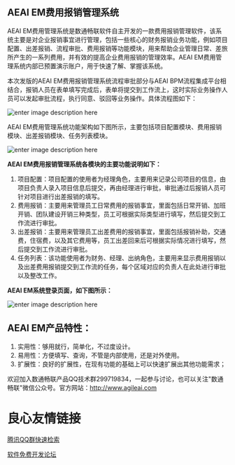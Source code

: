 **AEAI EM费用报销管理系统**
-------------
AEAI EM费用管理系统是数通畅联软件自主开发的一款费用报销管理软件，该系统主要是对企业报销事宜进行管理，包括一些核心的财务报销业务功能，例如项目配置、出差报销、流程审批、费用报销等功能模块，用来帮助企业管理日常、差旅所产生的一系列费用，并有效的提高企业费用报销的管理效率。AEAI EM费用管理系统内部已预置演示账户，用于快速了解、掌握该系统。

本次发版的AEAI EM费用报销管理系统流程审批部分与AEAI BPM流程集成平台相结合，报销人员在表单填写完成后，表单将提交到工作流上，这时实际业务操作人员可以发起审批流程，执行同意、驳回等业务操作。具体流程图如下：

![enter image description here](http://www.agileai.com/HotServer/reponsitory/images/oschina/emlct.jpg)

AEAI EM费用管理系统功能架构如下图所示，主要包括项目配置模块、费用报销模块、出差报销模块、任务列表模块。

![enter image description here](http://www.agileai.com/HotServer/reponsitory/images/oschina/em.jpg)

**AEAI EM费用报销管理系统各模块的主要功能说明如下：**

1. 项目配置：项目配置的使用者为经理角色，主要用来记录公司项目的信息，由项目负责人录入项目信息后提交，再由经理进行审批，审批通过后报销人员可针对项目进行出差报销的填写。
2. 费用报销：主要用来管理员工日常费用的报销事宜，里面包括日常开销、加班开销、团队建设开销三种类型，员工可根据实际类型进行填写，然后提交到工作流进行审批。
3.	出差报销：主要用来管理员工出差费用的报销事宜，里面包括报销补助，交通费，住宿费，以及其它费用等，员工出差回来后可根据实际情况进行填写，然后提交到工作流进行审批。
4.	任务列表：该功能使用者为财务、经理、出纳角色，主要用来显示费用报销以及出差费用报销提交到工作流的任务，每个区域对应的负责人在此处进行审批以及整改工作。

**AEAI EM系统登录页面，如下图所示：**

![enter image description here](http://www.agileai.com/HotServer/reponsitory/images/oschina/emlogin.jpg)

**AEAI EM产品特性：**
-------------
1.	实用性：够用就行，简单化，不过度设计。
2.	易用性：方便填写、查询，不管是内部使用，还是对外使用。
3. 扩展性：良好的扩展性，在现有功能的基础上可以快速扩展出其他功能需求；

欢迎加入数通畅联产品QQ技术群299719834，一起参与讨论，也可以关注"数通畅联"微信公众号。官方网站：http://www.agileai.com

 # 良心友情链接

[腾讯QQ群快速检索](http://u.720life.cn/s/8cf73f7c)

[软件免费开发论坛](http://u.720life.cn/s/bbb01dc0)